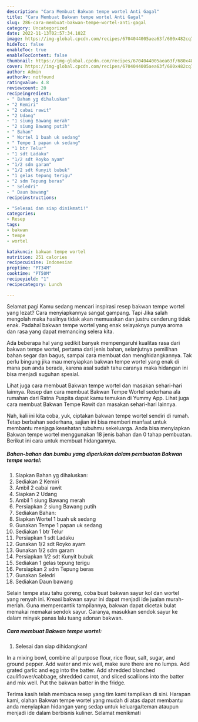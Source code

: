 ```yaml
---
description: "Cara Membuat Bakwan tempe wortel Anti Gagal"
title: "Cara Membuat Bakwan tempe wortel Anti Gagal"
slug: 286-cara-membuat-bakwan-tempe-wortel-anti-gagal
category: Uncategorized
date: 2022-11-13T02:57:34.102Z
image: https://img-global.cpcdn.com/recipes/6704044005aea63f/680x482cq70/bakwan-tempe-wortel-foto-resep-utama.jpg
hideToc: false
enableToc: true
enableTocContent: false
thumbnail: https://img-global.cpcdn.com/recipes/6704044005aea63f/680x482cq70/bakwan-tempe-wortel-foto-resep-utama.jpg
cover: https://img-global.cpcdn.com/recipes/6704044005aea63f/680x482cq70/bakwan-tempe-wortel-foto-resep-utama.jpg
author: Admin
authorAv: notfound
ratingvalue: 4.8
reviewcount: 20
recipeingredient:
- " Bahan yg dihaluskan"
- "2 Kemiri"
- "2 cabai rawit"
- "2 Udang"
- "1 siung Bawang merah"
- "2 siung Bawang putih"
- " Bahan"
- " Wortel 1 buah uk sedang"
- " Tempe 1 papan uk sedang"
- "1 btr Telur"
- "1 sdt Ladaku"
- "1/2 sdt Royko ayam"
- "1/2 sdm garam"
- "1/2 sdt Kunyit bubuk"
- "1 gelas tepung terigu"
- "2 sdm Tepung beras"
- " Seledri"
- " Daun bawang"
recipeinstructions:

- "Selesai dan siap dinikmati!"
categories:
- Resep
tags:
- bakwan
- tempe
- wortel

katakunci: bakwan tempe wortel 
nutrition: 251 calories
recipecuisine: Indonesian
preptime: "PT34M"
cooktime: "PT50M"
recipeyield: "1"
recipecategory: Lunch

---
```



Selamat pagi Kamu sedang mencari inspirasi resep bakwan tempe wortel yang lezat? Cara menyiapkannya sangat gampang. Tapi Jika salah mengolah maka hasilnya tidak akan memuaskan dan justru cenderung tidak enak. Padahal bakwan tempe wortel yang enak selayaknya punya aroma dan rasa yang dapat memancing selera kita.


Ada beberapa hal yang sedikit banyak mempengaruhi kualitas rasa dari bakwan tempe wortel, pertama dari jenis bahan, selanjutnya pemilihan bahan segar dan bagus, sampai cara membuat dan menghidangkannya. Tak perlu bingung jika mau menyiapkan bakwan tempe wortel yang enak di mana pun anda berada, karena asal sudah tahu caranya maka hidangan ini bisa menjadi suguhan spesial.

Lihat juga cara membuat Bakwan tempe wortel dan masakan sehari-hari lainnya. Resep dan cara membuat Bakwan Tempe Wortel sederhana ala rumahan dari Ratna Puspita dapat kamu temukan di Yummy App. Lihat juga cara membuat Bakwan Tempe Rawit dan masakan sehari-hari lainnya.


Nah, kali ini kita coba, yuk, ciptakan bakwan tempe wortel sendiri di rumah. Tetap berbahan sederhana, sajian ini bisa memberi manfaat untuk membantu menjaga kesehatan tubuhmu sekeluarga. Anda bisa menyiapkan Bakwan tempe wortel menggunakan 18 jenis bahan dan 0 tahap pembuatan. Berikut ini cara untuk membuat hidangannya.

<!--inarticleads1-->

##### Bahan-bahan dan bumbu yang diperlukan dalam pembuatan Bakwan tempe wortel:

1. Siapkan  Bahan yg dihaluskan:
1. Sediakan 2 Kemiri
1. Ambil 2 cabai rawit
1. Siapkan 2 Udang
1. Ambil 1 siung Bawang merah
1. Persiapkan 2 siung Bawang putih
1. Sediakan  Bahan:
1. Siapkan  Wortel 1 buah uk sedang
1. Gunakan  Tempe 1 papan uk sedang
1. Sediakan 1 btr Telur
1. Persiapkan 1 sdt Ladaku
1. Gunakan 1/2 sdt Royko ayam
1. Gunakan 1/2 sdm garam
1. Persiapkan 1/2 sdt Kunyit bubuk
1. Sediakan 1 gelas tepung terigu
1. Persiapkan 2 sdm Tepung beras
1. Gunakan  Seledri
1. Sediakan  Daun bawang


Selain tempe atau tahu goreng, coba buat bakwan sayur kol dan wortel yang renyah ini. Kreasi bakwan sayur ini dapat menjadi ide jualan murah-meriah. Guna mempercantik tampilannya, bakwan dapat dicetak bulat memakai memakai sendok sayur. Caranya, masukkan sendok sayur ke dalam minyak panas lalu tuang adonan bakwan. 

<!--inarticleads2-->

##### Cara membuat Bakwan tempe wortel:


1. Selesai dan siap dihidangkan!

In a mixing bowl, combine all purpose flour, rice flour, salt, sugar, and ground pepper. Add water and mix well, make sure there are no lumps. Add grated garlic and egg into the batter. Add shredded blanched cauliflower/cabbage, shredded carrot, and sliced scallions into the batter and mix well. Put the bakwan batter in the fridge. 

Terima kasih telah membaca resep yang tim kami tampilkan di sini. Harapan kami, olahan Bakwan tempe wortel yang mudah di atas dapat membantu anda menyiapkan hidangan yang sedap untuk keluarga/teman ataupun menjadi ide dalam berbisnis kuliner. Selamat menikmati
